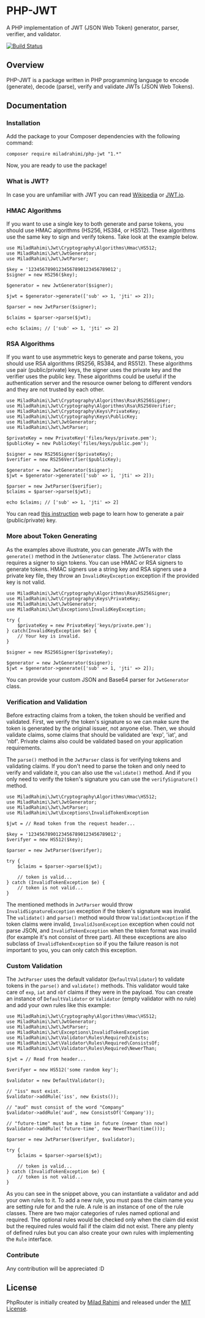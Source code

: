 # PHP-JWT
A PHP implementation of JWT (JSON Web Token) generator, parser, verifier, and validator.

[![Build Status](https://travis-ci.com/miladrahimi/php-jwt.svg?branch=master)](https://travis-ci.com/miladrahimi/php-jwt)

## Overview
PHP-JWT is a package written in PHP programming language to encode (generate), decode (parse), verify and validate JWTs 
(JSON Web Tokens).

## Documentation

### Installation
Add the package to your Composer dependencies with the following command:

```
composer require miladrahimi/php-jwt "1.*"
```

Now, you are ready to use the package!

### What is JWT?
In case you are unfamiliar with JWT you can read [Wikipedia](https://en.wikipedia.org/wiki/JSON_Web_Token) or 
[JWT.io](https://jwt.io).

### HMAC Algorithms
If you want to use a single key to both generate and parse tokens,
you should use HMAC algorithms (HS256, HS384, or HS512). These algorithms use the same key to sign and verify tokens.
Take look at the example below.

```
use MiladRahimi\Jwt\Cryptography\Algorithms\Hmac\HS512;
use MiladRahimi\Jwt\JwtGenerator;
use MiladRahimi\Jwt\JwtParser;

$key = '12345678901234567890123456789012';
$signer = new HS256($key);

$generator = new JwtGenerator($signer);

$jwt = $generator->generate(['sub' => 1, 'jti' => 2]);

$parser = new JwtParser($signer);

$claims = $parser->parse($jwt);

echo $claims; // ['sub' => 1, 'jti' => 2]
```

### RSA Algorithms
If you want to use asymmetric keys to generate and parse tokens,
you should use RSA algorithms (RS256, RS384, and RS512).
These algorithms use pair (public/private) keys,
the signer uses the private key and the verifier uses the public key.
These algorithms could be useful if the authentication server and the resource owner belong to different vendors and
they are not trusted by each other.

```
use MiladRahimi\Jwt\Cryptography\Algorithms\Rsa\RS256Signer;
use MiladRahimi\Jwt\Cryptography\Algorithms\Rsa\RS256Verifier;
use MiladRahimi\Jwt\Cryptography\Keys\PrivateKey;
use MiladRahimi\Jwt\Cryptography\Keys\PublicKey;
use MiladRahimi\Jwt\JwtGenerator;
use MiladRahimi\Jwt\JwtParser;

$privateKey = new PrivateKey('files/keys/private.pem');
$publicKey = new PublicKey('files/keys/public.pem');

$signer = new RS256Signer($privateKey);
$verifier = new RS256Verifier($publicKey);

$generator = new JwtGenerator($signer);
$jwt = $generator->generate(['sub' => 1, 'jti' => 2]);

$parser = new JwtParser($verifier);
$claims = $parser->parse($jwt);

echo $claims; // ['sub' => 1, 'jti' => 2]
```

You can read [this instruction](https://en.wikibooks.org/wiki/Cryptography/Generate_a_keypair_using_OpenSSL)
web page to learn how to generate a pair (public/private) key.

### More about Token Generating
As the examples above illustrate, you can generate JWTs with the `generate()` method in the `JwtGenerator` class.
The `JwtGenerator` class requires a signer to sign tokens. You can use HMAC or RSA signers to generate tokens.
HMAC signers use a string key and RSA signers use a private key file,
they throw an `InvalidKeyException` exception if the provided key is not valid.

```
use MiladRahimi\Jwt\Cryptography\Algorithms\Rsa\RS256Signer;
use MiladRahimi\Jwt\Cryptography\Keys\PrivateKey;
use MiladRahimi\Jwt\JwtGenerator;
use MiladRahimi\Jwt\Exceptions\InvalidKeyException;

try {
    $privateKey = new PrivateKey('keys/private.pem');
} catch(InvalidKeyException $e) {
    // Your key is invalid.
}

$signer = new RS256Signer($privateKey);

$generator = new JwtGenerator($signer);
$jwt = $generator->generate(['sub' => 1, 'jti' => 2]);
```

You can provide your custom JSON and Base64 parser for `JwtGenerator` class.

### Verification and Validation
Before extracting claims from a token, the token should be verified and validated.
First, we verify the token's signature so we can make sure the token is generated by the original issuer,
not anyone else. Then, we should validate claims, some claims that should be validated are 'exp', 'iat', and 'nbf'.
Private claims also could be validated based on your application requirements.

The `parse()` method in the `JwtParser` class is for verifying tokens and validating claims.
If you don't need to parse the token and only need to verify and validate it, you can also use the `validate()` method.
And if you only need to verify the token's signature you can use the `verifySignature()` method.

```
use MiladRahimi\Jwt\Cryptography\Algorithms\Hmac\HS512;
use MiladRahimi\Jwt\JwtGenerator;
use MiladRahimi\Jwt\JwtParser;
use MiladRahimi\Jwt\Exceptions\InvalidTokenException

$jwt = // Read token from the request header...

$key = '12345678901234567890123456789012';
$verifyer = new HS512($key);

$parser = new JwtParser($verifyer);

try {
    $claims = $parser->parse($jwt);
    
    // token is valid...
} catch (InvalidTokenException $e) {
    // token is not valid...
}
```

The mentioned methods in `JwtParser` would throw `InvalidSignatureException` exception
if the token's signature was invalid. The `validate()` and `parse()` method would throw `ValidationException`
if the token claims were invalid, `InvalidJsonException` exception when could not parse JSON,
and `InvalidTokenException` when the token format was invalid (for example it's not consist of three part).
All these exceptions are also subclass of  `InvalidTokenException` so if you the failure reason is not important to you,
you can only catch this exception.

### Custom Validation
The `JwtParser` uses the default validator (`DefaultValidator`) to validate tokens in the `parse()` and `validate()`
methods. This validator would take care of `exp`, `iat` and `nbf` claims if they were in the payload.
You can create an instance of `DefaultValidator` or `Validator` (empty validator with no rule) and add your own rules
like this example:

```
use MiladRahimi\Jwt\Cryptography\Algorithms\Hmac\HS512;
use MiladRahimi\Jwt\JwtGenerator;
use MiladRahimi\Jwt\JwtParser;
use MiladRahimi\Jwt\Exceptions\InvalidTokenException
use MiladRahimi\Jwt\Validator\Rules\Required\Exists;
use MiladRahimi\Jwt\Validator\Rules\Required\ConsistsOf;
use MiladRahimi\Jwt\Validator\Rules\Required\NewerThan;

$jwt = // Read from header...

$verifyer = new HS512('some random key');

$validator = new DefaultValidator();

// "iss" must exist.
$validator->addRule('iss', new Exists());

// "aud" must consist of the word "Company"
$validator->addRule('aud', new ConsistsOf('Company'));

// "future-time" must be a time in future (newer than now!)
$validator->addRule('future-time', new NewerThan(time()));

$parser = new JwtParser($verifyer, $validator);

try {
    $claims = $parser->parse($jwt);
    
    // token is valid...
} catch (InvalidTokenException $e) {
    // token is not valid...
}
```

As you can see in the snippet above, you can instantiate a validator and add your own rules to it.
To add a new rule, you must pass the claim name you are setting rule for and the rule.
A rule is an instance of one of the rule classes. There are two major categories of rules named optional and required.
The optional rules would be checked only when the claim did exist but the required rules would fail if
the claim did not exist.
There any plenty of defined rules but you can also create your own rules with implementing the `Rule` interface.

### Contribute

Any contribution will be appreciated :D

## License
PhpRouter is initially created by [Milad Rahimi](http://miladrahimi.com)
and released under the [MIT License](http://opensource.org/licenses/mit-license.php).